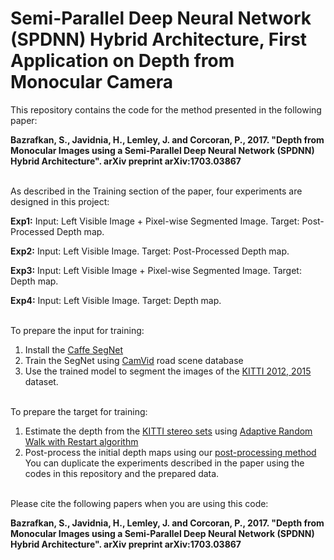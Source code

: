 # Semi-Parallel Deep Neural Network (SPDNN) Hybrid Architecture, First Application on Depth from Monocular Camera
This repository contains the code for the method presented in the following paper:

**Bazrafkan, S., Javidnia, H., Lemley, J. and Corcoran, P., 2017. "Depth from Monocular Images using a Semi-Parallel Deep Neural Network (SPDNN) Hybrid Architecture". arXiv preprint arXiv:1703.03867**

\
As described in the Training section of the paper, four experiments are designed in this project:

**Exp1:** Input: Left Visible Image + Pixel-wise Segmented Image. Target: Post-Processed Depth map.

**Exp2:** Input: Left Visible Image. Target: Post-Processed Depth map.

**Exp3:** Input: Left Visible Image + Pixel-wise Segmented Image. Target: Depth map.

**Exp4:** Input: Left Visible Image. Target: Depth map.

\
To prepare the input for training:

1. Install the [Caffe SegNet](https://github.com/alexgkendall/caffe-segnet)
2. Train the SegNet using [CamVid](http://mi.eng.cam.ac.uk/research/projects/VideoRec/CamVid/) road scene database
3. Use the trained model to segment the images of the [KITTI 2012, 2015](http://www.cvlibs.net/datasets/kitti/eval_stereo.php) dataset.

\
To prepare the target for training:

1. Estimate the depth from the [KITTI stereo sets](http://www.cvlibs.net/datasets/kitti/eval_stereo.php) using [Adaptive Random Walk with Restart algorithm](https://www.sciencedirect.com/science/article/pii/S0262885615000104)
2. Post-process the initial depth maps using our [post-processing method](https://github.com/hosseinjavidnia/Post-Processing-ARWR)
\
You can duplicate the experiments described in the paper using the codes in this repository and the prepared data.

\
Please cite the following papers when you are using this code:

**Bazrafkan, S., Javidnia, H., Lemley, J. and Corcoran, P., 2017. "Depth from Monocular Images using a Semi-Parallel Deep Neural Network (SPDNN) Hybrid Architecture". arXiv preprint arXiv:1703.03867**
